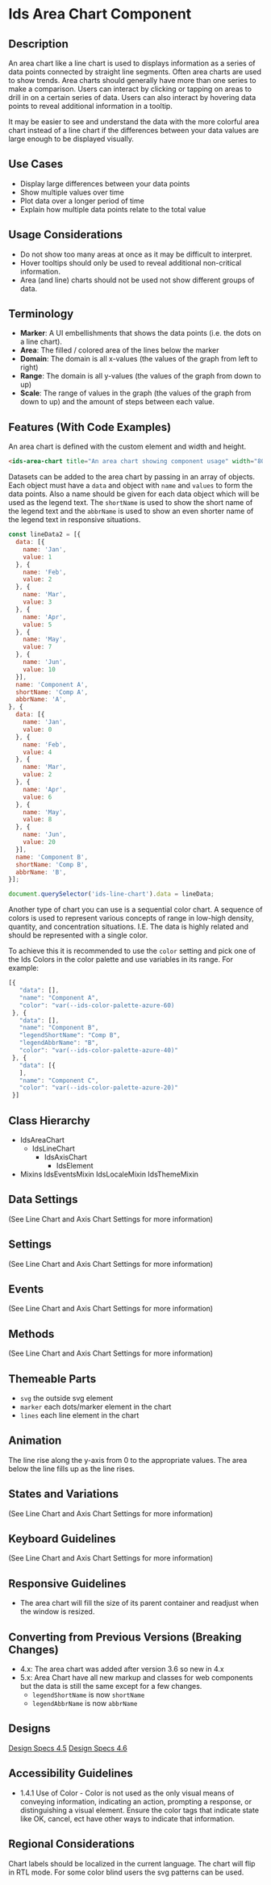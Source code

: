 # Ids Area Chart Component

## Description

An area chart like a line chart is used to displays information as a series of data points connected by straight line segments. Often area charts are used to show trends. Area charts should generally have more than one series to make a comparison. Users can interact by clicking or tapping on areas to drill in on a certain series of data. Users can also interact by hovering data points to reveal additional information in a tooltip.

It may be easier to see and understand the data with the more colorful area chart instead of a line chart if the differences between your data values are large enough to be displayed visually.

## Use Cases

- Display large differences between your data points
- Show multiple values over time
- Plot data over a longer period of time
- Explain how multiple data points relate to the total value

## Usage Considerations

- Do not show too many areas at once as it may be difficult to interpret.
- Hover tooltips should only be used to reveal additional non-critical information.
- Area (and line) charts should not be used not show different groups of data.

## Terminology

- **Marker**: A UI embellishments that shows the data points (i.e. the dots on a line chart).
- **Area**: The filled / colored area of the lines below the marker
- **Domain**: The domain is all x-values (the values of the graph from left to right)
- **Range**: The domain is all y-values (the values of the graph from down to up)
- **Scale**: The range of values in the graph (the values of the graph from down to up) and the amount of steps between each value.

## Features (With Code Examples)

An area chart is defined with the custom element and width and height.

```html
<ids-area-chart title="An area chart showing component usage" width="800" height="500"></ids-area-chart>
```

Datasets can be added to the area chart by passing in an array of objects. Each object must have a `data` and object with `name` and `values` to form the data points. Also a name should be given for each data object which will be used as the legend text. The `shortName` is used to show the short name of the legend text and the `abbrName` is used to show an even shorter name of the legend text in responsive situations.

```js
const lineData2 = [{
  data: [{
    name: 'Jan',
    value: 1
  }, {
    name: 'Feb',
    value: 2
  }, {
    name: 'Mar',
    value: 3
  }, {
    name: 'Apr',
    value: 5
  }, {
    name: 'May',
    value: 7
  }, {
    name: 'Jun',
    value: 10
  }],
  name: 'Component A',
  shortName: 'Comp A',
  abbrName: 'A',
}, {
  data: [{
    name: 'Jan',
    value: 0
  }, {
    name: 'Feb',
    value: 4
  }, {
    name: 'Mar',
    value: 2
  }, {
    name: 'Apr',
    value: 6
  }, {
    name: 'May',
    value: 8
  }, {
    name: 'Jun',
    value: 20
  }],
  name: 'Component B',
  shortName: 'Comp B',
  abbrName: 'B',
}];

document.querySelector('ids-line-chart').data = lineData;
```

Another type of chart you can use is a sequential color chart. A sequence of colors is used to represent various concepts of range in low-high density, quantity, and concentration situations. I.E. The data is highly related and should be represented with a single color.

To achieve this it is recommended to use the `color` setting and pick one of the Ids Colors in the color palette and use variables in its range. For example:

```js
[{
   "data": [],
   "name": "Component A",
   "color": "var(--ids-color-palette-azure-60)
 }, {
   "data": [],
   "name": "Component B",
   "legendShortName": "Comp B",
   "legendAbbrName": "B",
   "color": "var(--ids-color-palette-azure-40)"
 }, {
   "data": [{
   ],
   "name": "Component C",
   "color": "var(--ids-color-palette-azure-20)"
 }]
```

## Class Hierarchy

- IdsAreaChart
    - IdsLineChart
        - IdsAxisChart
            - IdsElement
- Mixins
  IdsEventsMixin
  IdsLocaleMixin
  IdsThemeMixin

## Data Settings

(See Line Chart and Axis Chart Settings for more information)

## Settings

(See Line Chart and Axis Chart Settings for more information)

## Events

(See Line Chart and Axis Chart Settings for more information)

## Methods

(See Line Chart and Axis Chart Settings for more information)

## Themeable Parts

- `svg` the outside svg element
- `marker` each dots/marker element in the chart
- `lines` each line element in the chart

## Animation

The line rise along the y-axis from 0 to the appropriate values. The area below the line fills up as the line rises.

## States and Variations

(See Line Chart and Axis Chart Settings for more information)

## Keyboard Guidelines

(See Line Chart and Axis Chart Settings for more information)

## Responsive Guidelines

- The area chart will fill the size of its parent container and readjust when the window is resized.

## Converting from Previous Versions (Breaking Changes)

- 4.x: The area chart was added after version 3.6 so new in 4.x
- 5.x: Area Chart have all new markup and classes for web components but the data is still the same except for a few changes.
    - `legendShortName` is now `shortName`
    - `legendAbbrName` is now `abbrName`

## Designs

[Design Specs 4.5](https://www.figma.com/file/yaJ8mJrqRRej8oTsd6iT8P/IDS-(SoHo)-Component-Library-v4.5?node-id=760%3A771)
[Design Specs 4.6](https://www.figma.com/file/ok0LLOT9PP1J0kBkPMaZ5c/IDS_Component_File_v4.6-(Draft))

## Accessibility Guidelines

- 1.4.1 Use of Color - Color is not used as the only visual means of conveying information, indicating an action, prompting a response, or distinguishing a visual element. Ensure the color tags that indicate state like OK, cancel, ect have other ways to indicate that information.

## Regional Considerations

Chart labels should be localized in the current language. The chart will flip in RTL mode. For some color blind users the svg patterns can be used.
